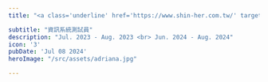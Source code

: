```yaml
---
title: "<a class='underline' href='https://www.shin-her.com.tw/' target='_blank' >欣河資訊有限公司</a> "

subtitle: "資訊系統測試員"
description: "Jul. 2023 - Aug. 2023 <br> Jun. 2024 - Aug. 2024"
icon: '3'
pubDate: 'Jul 08 2024'
heroImage: "/src/assets/adriana.jpg"

---
```

